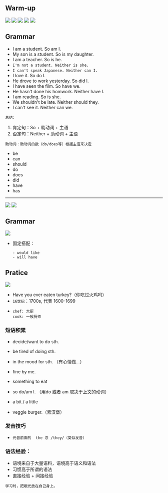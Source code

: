 
## Warm-up
![](./pic/1.png)
![](./pic/2.png)
![](./pic/3.png)
![](./pic/4.png)
![](./pic/5.png)

## Grammar

- I am a student. So am I.
- My son is a student. So is my daughter.
- I am a teacher. So is he.
- `I'm not a student. Neither is she.`    
- `I can't speak Japanese. Neither can I.`
- I love it. So do I.
- He drove to work yesterday. So did I.
- I have seen the film. So have we.
- He hasn't done his homwork. Neither have I.
- I am reading. So is she.
- We shouldn't be late. Neither should they.
- I can't see it. Neither can we.

`总结`:
1. 肯定句：So + 助动词 + 主语
2. 否定句：Neither + 助动词 + 主语

`助动词：助动词的数（do/does等）根据主语来决定`
  - be
  - can
  - should
  - do
  - does
  - did 
  - have 
  - has
---


![](./pic/6.png)
![](./pic/7.png)

## Grammar
![](./pic/8.png)

- 固定搭配：
  ```
  - would like
  - will have
  ```

## Pratice
![](./pic/9.png)


- Have you ever eaten turkey?（你吃过火鸡吗）
- `16世纪`：1700s, 代表 1600-1699
- 
  ```
  chef: 大厨
  cook: 一般厨师
  ```

### 短语积累
  - decide/want to do sth.
  - be tired of doing sth.
  - in the mood for sth. （有心情做...）
  - fine by me.
  - something to eat

  - so do/am I. （用do 或者 am 取决于上文的动词）
  - a bit / a little 
  - veggie burger.（素汉堡）

### 发音技巧
- `元音前面的  the 念 /they/（类似发音）`

### 语法经验：



- 语境来自于大量语料，语境高于语义和语法
- 习惯高于所谓的语法
- 直接经验 + 间接经验

`学习时，把眼光放在自己身上。`